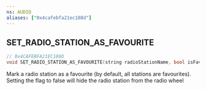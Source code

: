 ```yaml
---
ns: AUDIO
aliases: ["0x4cafebfa21ec188d"]
---
```

## SET_RADIO_STATION_AS_FAVOURITE

```c
// 0x4CAFEBFA21EC188D
void SET_RADIO_STATION_AS_FAVOURITE(string radioStationName, bool isFavourite);
```

Mark a radio station as a favourite (by default, all stations are favourites). Setting the flag to false will hide the radio station from the radio wheel

